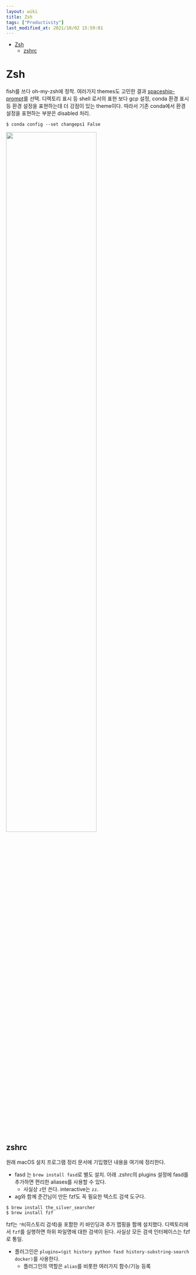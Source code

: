 ```yaml
---
layout: wiki 
title: Zsh
tags: ["Productivity"]
last_modified_at: 2021/10/02 15:59:01
---
```


<!-- TOC -->

- [Zsh](#zsh)
    - [zshrc](#zshrc)

<!-- /TOC -->

# Zsh
fish를 쓰다 oh-my-zsh에 정착. 여러가지 themes도 고민한 결과 [spaceship-prompt](https://github.com/denysdovhan/spaceship-prompt)를 선택. 디렉토리 표시 등 shell 로서의 표현 보다 gcp 설정, conda 환경 표시 등 환경 설정을 표현하는데 더 강점이 있는 theme이다. 따라서 기존 conda에서 환경 설정을 표현하는 부분은 disabled 처리.

```console
$ conda config --set changeps1 False
```

<img width="70%" src="https://user-images.githubusercontent.com/1250095/93846989-a0456e00-fce0-11ea-952c-783b7f3044ca.png">

## zshrc
원래 macOS 설치 프로그램 정리 문서에 기입했던 내용을 여기에 정리한다.
- fasd 는 `brew install fasd`로 별도 설치. 아래 .zshrc의 plugins 설정에 fasd를 추가하면 편리한 aliases를 사용할 수 있다.
    - 사실상 `z`만 쓴다. interactive는 `zz`.
- ag와 함께 준건님이 만든 fzf도 꼭 필요한 텍스트 검색 도구다.  
```
$ brew install the_silver_searcher
$ brew install fzf
```  
fzf는 `⌃R`(히스토리 검색)을 포함한 키 바인딩과 추가 맵핑을 함께 설치했다. 디렉토리에서 `fzf`를 실행하면 하위 파일명에 대한 검색이 된다. 사실상 모든 검색 인터페이스는 fzf로 통일.
- 플러그인은 `plugins=(git history python fasd history-substring-search docker)`를 사용한다.
    - 플러그인의 역할은 `alias`를 비롯한 여러가지 함수/기능 등록
